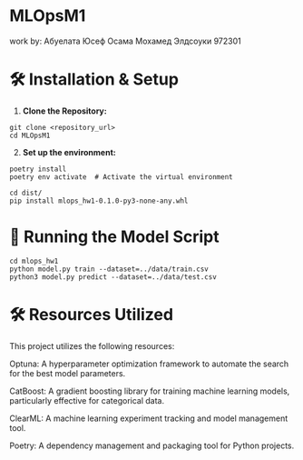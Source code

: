 # MLOpsM1
work by:
Абуелата Юсеф Осама Мохамед Элдсоуки 972301

# 🛠 Installation & Setup
1. **Clone the Repository:**
```
git clone <repository_url>
cd MLOpsM1
```
2. **Set up the environment:**
```
poetry install
poetry env activate  # Activate the virtual environment
```
```
cd dist/
pip install mlops_hw1-0.1.0-py3-none-any.whl 
```
# 🚀 Running the Model Script
```
cd mlops_hw1
python model.py train --dataset=../data/train.csv
python3 model.py predict --dataset=../data/test.csv
```

# 🛠 Resources Utilized
This project utilizes the following resources:

Optuna: A hyperparameter optimization framework to automate the search for the best model parameters.

CatBoost: A gradient boosting library for training machine learning models, particularly effective for categorical data. 

ClearML: A machine learning experiment tracking and model management tool.

Poetry: A dependency management and packaging tool for Python projects.
